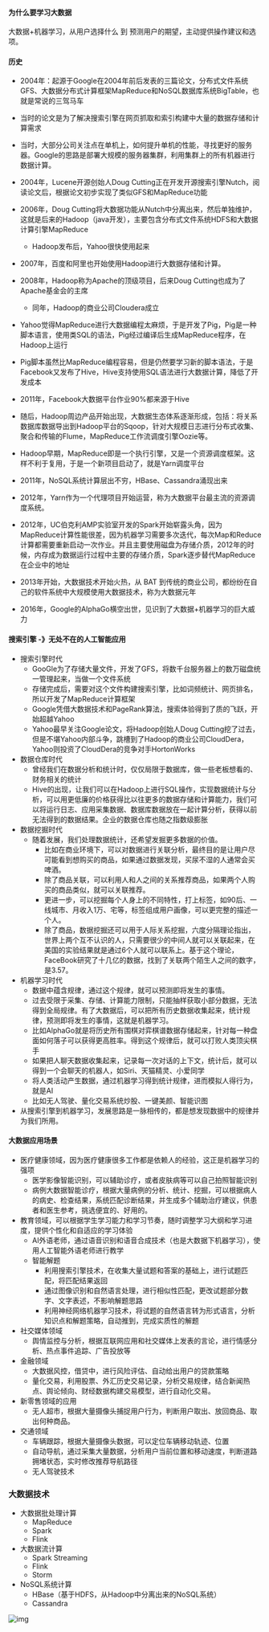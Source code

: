 #### 为什么要学习大数据

大数据+机器学习，从用户选择什么 到 预测用户的期望，主动提供操作建议和选项。



#### 历史

- 2004年：起源于Google在2004年前后发表的三篇论文，分布式文件系统GFS、大数据分布式计算框架MapReduce和NoSQL数据库系统BigTable，也就是常说的三驾马车
- 当时的论文是为了解决搜索引擎在网页抓取和索引构建中大量的数据存储和计算需求
  
- 当时，大部分公司关注点在单机上，如何提升单机的性能，寻找更好的服务器。Google的思路是部署大规模的服务器集群，利用集群上的所有机器进行数据计算。
- 2004年，Lucene开源创始人Doug Cutting正在开发开源搜索引擎Nutch，阅读论文后，根据论文初步实现了类似GFS和MapReduce功能
- 2006年，Doug Cutting将大数据功能从Nutch中分离出来，然后单独维护，这就是后来的Hadoop（java开发），主要包含分布式文件系统HDFS和大数据计算引擎MapReduce
  - Hadoop发布后，Yahoo很快使用起来
- 2007年，百度和阿里也开始使用Hadoop进行大数据存储和计算。
- 2008年，Hadoop称为Apache的顶级项目，后来Doug Cutting也成为了Apache基金会的主席
  - 同年，Hadoop的商业公司Cloudera成立
- Yahoo觉得MapReduce进行大数据编程太麻烦，于是开发了Pig，Pig是一种脚本语言，使用类SQL的语法，Pig经过编译后生成MapReduce程序，在Hadoop上运行
- Pig脚本虽然比MapReduce编程容易，但是仍然要学习新的脚本语法，于是Facebook又发布了Hive，Hive支持使用SQL语法进行大数据计算，降低了开发成本
- 2011年，Facebook大数据平台作业90%都来源于Hive
- 随后，Hadoop周边产品开始出现，大数据生态体系逐渐形成，包括：将关系数据库数据导出到Hadoop平台的Sqoop，针对大规模日志进行分布式收集、聚合和传输的Flume，MapReduce工作流调度引擎Oozie等。
- Hadoop早期，MapReduce即是一个执行引擎，又是一个资源调度框架。这样不利于复用，于是一个新项目启动了，就是Yarn调度平台
- 2011年，NoSQL系统计算层出不穷，HBase、Cassandra涌现出来
- 2012年，Yarn作为一个代理项目开始运营，称为大数据平台最主流的资源调度系统。
- 2012年，UC伯克利AMP实验室开发的Spark开始崭露头角，因为MapReduce计算性能很差，因为机器学习需要多次迭代，每次Map和Reduce计算都需要重新启动一次作业。并且主要使用磁盘为存储介质，2012年的时候，内存成为数据运行过程中主要的存储介质，Spark逐步替代MapReduce在企业中的地址
- 2013年开始，大数据技术开始火热，从 BAT 到传统的商业公司，都纷纷在自己的软件系统中大规模使用大数据技术，称为大数据元年
- 2016年，Google的AIphaGo横空出世，见识到了大数据+机器学习的巨大威力



#### 搜索引擎 -》无处不在的人工智能应用

- 搜索引擎时代
  - GooGle为了存储大量文件，开发了GFS，将数千台服务器上的数万磁盘统一管理起来，当做一个文件系统
  - 存储完成后，需要对这个文件构建搜索引擎，比如词频统计、网页排名，所以开发了MapReduce计算框架
  - Google凭借大数据技术和PageRank算法，搜索体验得到了质的飞跃，开始超越Yahoo
  - Yahoo最早关注Google论文，将Hadoop创始人Doug Cutting挖了过去，但是不堪Yahoo内部斗争，跳槽到了Hadoop的商业公司CloudDera，Yahoo则投资了CloudDera的竞争对手HortonWorks
- 数据仓库时代
  - 曾经我们在数据分析和统计时，仅仅局限于数据库，做一些老板想看的、财务相关的统计
  - Hive的出现，让我们可以在Hadoop上进行SQL操作，实现数据统计与分析，可以用更低廉的价格获得比以往更多的数据存储和计算能力，我们可以将运行日志、应用采集数据、数据库数据放在一起计算分析，获得以前无法得到的数据结果。企业的数据仓库也随之指数级膨胀
- 数据挖掘时代
  - 随着发展，我们处理数据统计，还希望发掘更多数据的价值。
    - 比如在商业环境下，可以对数据进行关联分析，最终目的是让用户尽可能看到想购买的商品，如果通过数据发现，买尿不湿的人通常会买啤酒。
    - 除了商品关联，可以利用人和人之间的关系推荐商品，如果两个人购买的商品类似，就可以关联推荐。
    - 更进一步，可以挖掘每个人身上的不同特性，打上标签，如90后、一线城市、月收入1万、宅等，标签组成用户画像，可以更完整的描述一个人。
    - 除了商品，数据挖掘还可以用于人际关系挖掘，六度分隔理论指出，世界上两个互不认识的人，只需要很少的中间人就可以关联起来，在美国的实验结果就是通过6个人就可以联系上。基于这个理论，FaceBook研究了十几亿的数据，找到了关联两个陌生人之间的数字，是3.57。
- 机器学习时代
  - 数据中蕴含规律，通过这个规律，就可以预测即将发生的事情。
  - 过去受限于采集、存储、计算能力限制，只能抽样获取小部分数据，无法得到全局规律。有了大数据后，可以把所有历史数据收集起来，统计规律，预测即将发生的事情，这就是机器学习。
  - 比如AlphaGo就是将历史所有围棋对弈棋谱数据存储起来，针对每一种盘面如何落子可以获得更高胜率。得到这个规律后，就可以打败人类顶尖棋手
  - 如果把人聊天数据收集起来，记录每一次对话的上下文，统计后，就可以得到一个会聊天的机器人，如Siri、天猫精灵、小爱同学
  - 将人类活动产生数据，通过机器学习得到统计规律，进而模拟人得行为，就是AI
  - 比如无人驾驶、量化交易系统炒股、一键美颜、智能识图
- 从搜索引擎到机器学习，发展思路是一脉相传的，都是想发现数据中的规律并为我们所用。



#### 大数据应用场景

- 医疗健康领域，因为医疗健康很多工作都是依赖人的经验，这正是机器学习的强项
  - 医学影像智能识别，可以辅助诊疗，或者皮肤病等可以自己拍照智能识别
  - 病例大数据智能诊疗，根据大量病例的分析、统计、挖掘，可以根据病人的病史、检查结果，系统匹配诊断结果，并生成多个辅助治疗建议，供患者和医生参考，挑选便宜的、好用的。
- 教育领域，可以根据学生学习能力和学习节奏，随时调整学习大纲和学习进度，提供个性化和自适应的学习体验
  - AI外语老师，通过语音识别和语音合成技术（也是大数据下机器学习），使用人工智能外语老师进行教学
  - 智能解题
    - 利用搜索引擎技术，在收集大量试题和答案的基础上，进行试题匹配，将匹配结果返回
    - 通过图像识别和自然语言处理，进行相似性匹配，更改试题部分数字、文字表述，不影响解题思路
    - 利用神经网络机器学习技术，将试题的自然语言转为形式语言，分析知识点和解题策略，自动推到，完成实质性的解题
- 社交媒体领域
  - 舆情监控与分析，根据互联网应用和社交媒体上发表的言论，进行情感分析、热点事件追踪、广告投放等
- 金融领域
  - 大数据风控，借贷中，进行风险评估、自动给出用户的贷款策略
  - 量化交易，利用股票、外汇历史交易记录，分析交易规律，结合新闻热点、舆论倾向、财经数据构建交易模型，进行自动化交易。
- 新零售领域的应用
  - 无人超市，根据大量摄像头捕捉用户行为，判断用户取出、放回商品、取出何种商品。
- 交通领域
  - 车辆跟踪，根据大量摄像头数据，可以定位车辆移动轨迹、位置
  - 自动导航，通过采集大量数据，分析用户当前位置和移动速度，判断道路拥堵状态，实时修改推荐导航路径
  - 无人驾驶技术



### 大数据技术

- 大数据批处理计算
  - MapReduce
  - Spark
  - Flink
- 大数据流计算
  - Spark Streaming
  - Flink
  - Storm
- NoSQL系统计算
  - HBase（基于HDFS，从Hadoop中分离出来的NoSQL系统）
  - Cassandra

![img](https://static001.geekbang.org/resource/image/ca/73/ca6efc15ead7fb974caaa2478700f873.png?wh=653*435)



